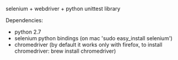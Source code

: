 selenium + webdriver + python unittest library

Dependencies:

- python 2.7
- selenium python bindings (on mac 'sudo easy_install selenium')
- chromedriver (by default it works only with firefox, to install chromedriver: brew install chromedriver)
